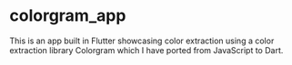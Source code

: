 # colorgram_app

This is an app built in Flutter showcasing color extraction using a color extraction library Colorgram which I have ported from JavaScript to Dart.
